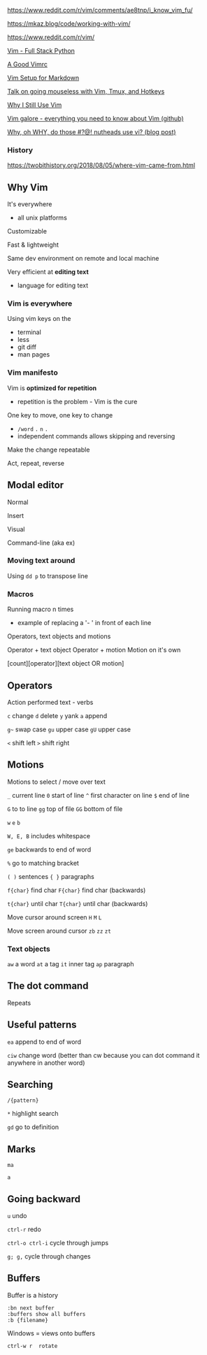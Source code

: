 https://www.reddit.com/r/vim/comments/ae8tnp/i_know_vim_fu/

https://mkaz.blog/code/working-with-vim/

https://www.reddit.com/r/vim/

[Vim - Full Stack Python](https://www.fullstackpython.com/vim.html)

[A Good Vimrc](https://dougblack.io/words/a-good-vimrc.html)

[Vim Setup for Markdown](https://www.swamphogg.com/2015/vim-setup/)

[Talk on going mouseless with Vim, Tmux, and Hotkeys](https://www.youtube.com/watch?v=E-ZbrtoSuzw)

[Why I Still Use Vim](https://medium.com/commitlog/why-i-still-use-vim-67afd76b4db6)

[Vim galore - everything you need to know about Vim (github)](https://github.com/mhinz/vim-galore#readme)

[Why, oh WHY, do those #?@! nutheads use vi? (blog post)](http://www.viemu.com/a-why-vi-vim.html)

### History 

https://twobithistory.org/2018/08/05/where-vim-came-from.html

## Why Vim

It's everywhere
- all unix platforms

Customizable

Fast & lightweight

Same dev environment on remote and local machine

Very efficient at **editing text**
- language for editing text

### Vim is everywhere

Using vim keys on the 
- terminal
- less
- git diff
- man pages

### Vim manifesto

Vim is **optimized for repetition**
- repetition is the problem - Vim is the cure

One key to move, one key to change
- `/word` `.` `n` `.`
- independent commands allows skipping and reversing

Make the change repeatable

Act, repeat, reverse

## Modal editor

Normal

Insert

Visual

Command-line (aka ex)

### Moving text around

Using `dd p` to transpose line

### Macros

Running macro n times
- example of replacing a '- ' in front of each line

Operators, text objects and motions

Operator + text object
Operator + motion
Motion on it's own

[count][operator][text object OR motion]

## Operators

Action performed text - verbs

`c` change
`d` delete
`y` yank
`a` append

`g~` swap case
`gu` upper case
`gU` upper case

`<` shift left
`>` shift right

## Motions

Motions to select / move over text

`_` current line
`0` start of line
`^` first character on line
`$` end of line

`G` to to line
`gg` top of file
`GG` bottom of file

`w`
`e`
`b`

`W, E, B` includes whitespace

`ge` backwards to end of word

`%` go to matching bracket

`( )` sentences
`{ }` paragraphs

`f{char}` find char
`F{char}` find char (backwards)

`t{char}` until char
`T{char}` until char (backwards)

Move cursor around screen
`H`
`M`
`L`

Move screen around cursor
`zb` 
`zz` 
`zt` 

### Text objects

`aw` a word
`at` a tag
`it` inner tag
`ap` paragraph

## The dot command

Repeats

## Useful patterns

`ea` append to end of word

`ciw` change word (better than cw because you can dot command it anywhere in another word)

## Searching

`/{pattern}`

`*` highlight search

`gd` go to definition

## Marks

`ma`

`a`

## Going backward

`u` undo

`ctrl-r` redo

`ctrl-o ctrl-i` cycle through jumps

`g; g,` cycle through changes

## Buffers

Buffer is a history

```
:bn next buffer
:buffers show all buffers
:b {filename}
```

Windows = views onto buffers

```
ctrl-w r  rotate
```

